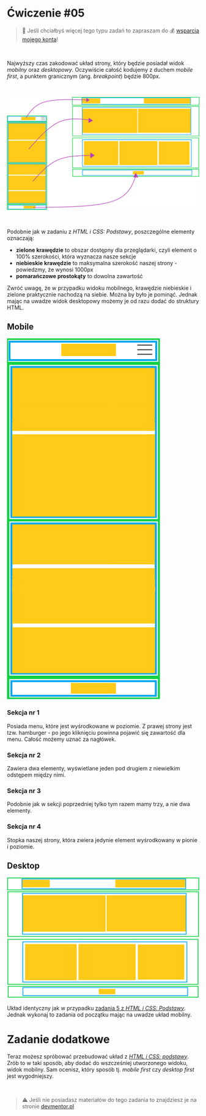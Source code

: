 # Ćwiczenie #05

> :loudspeaker: Jeśli chciałbyś więcej tego typu zadań to zapraszam do :moneybag: [wsparcia mojego konta](https://github.com/sponsors/devmentor-pl)!

&nbsp;

Najwyższy czas zakodować układ strony, który będzie posiadał widok *mobilny* oraz *desktopowy*. 
Oczywiście całość kodujemy z duchem *mobile first*, a punktem granicznym (ang. *breakpoint*) będzie 800px. 

&nbsp;

![](./transform.png)


&nbsp;

Podobnie jak w zadaniu z *HTML i CSS: Podstawy*, poszczególne elementy oznaczają:

* **zielone krawędzie** to obszar dostępny dla przeglądarki, czyli element o 100% szerokości, która wyznacza nasze sekcje
* **niebieskie krawędzie** to maksymalna szerokość naszej strony - powiedzmy, że wynosi 1000px
* **pomarańczowe prostokąty** to dowolna zawartość

Zwróć uwagę, że w przypadku widoku mobilnego, krawędzie niebieskie i zielone praktycznie nachodzą na siebie. Można by było je pominąć. Jednak mając na uwadze widok desktopowy możemy je od razu dodać do struktury HTML.

## Mobile

![](./mobile.png)

### Sekcja nr 1

Posiada menu, które jest wyśrodkowane w poziomie. Z prawej strony jest tzw. hamburger - po jego kliknięciu powinna pojawić się zawartość dla menu. Całość możemy uznać za nagłówek.

### Sekcja nr 2

Zawiera dwa elementy, wyświetlane jeden pod drugiem z niewielkim odstępem między nimi.

### Sekcja nr 3

Podobnie jak w sekcji poprzedniej tylko tym razem mamy trzy, a nie dwa elementy.

### Sekcja nr 4

Stopka naszej strony, która zwiera jedynie element wyśrodkowany w pionie i poziomie.

## Desktop

![](./desktop.png)

Układ identyczny jak w przypadku [zadania 5 z *HTML i CSS: Podstawy*](https://github.com/devmentor-pl/practice-html-and-css-basics/tree/master/05). Jednak wykonaj to zadania od początku mając na uwadze układ mobilny.

# Zadanie dodatkowe

Teraz możesz spróbować przebudować układ z [*HTML i CSS: podstawy*](https://github.com/devmentor-pl/practice-html-and-css-basics/tree/master/05). Zrób to w taki sposób, aby dodać do wszcześniej utworzonego widoku, widok mobilny. Sam ocenisz, który sposób tj. *mobile first* czy *desktop first* jest wygodniejszy.



&nbsp;

> :warning: Jeśli nie posiadasz materiałów do tego zadania to znajdziesz je na stronie [devmentor.pl](https://devmentor.pl/p/html-and-css-rwd/)
